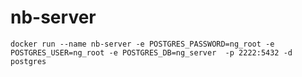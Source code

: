 # nb-server

`docker run --name nb-server -e POSTGRES_PASSWORD=ng_root -e POSTGRES_USER=ng_root -e POSTGRES_DB=ng_server  -p 2222:5432 -d postgres`
